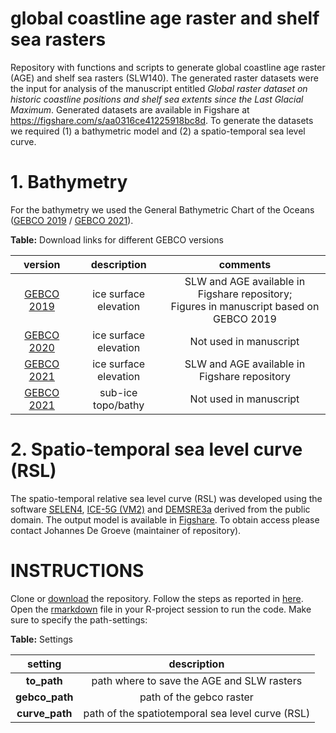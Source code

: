 # global coastline age raster and shelf sea rasters 

Repository with functions and scripts to generate global coastline age raster (AGE) and shelf sea rasters (SLW140). The generated raster datasets were the input for analysis of the manuscript entitled _Global raster dataset on historic coastline positions and shelf sea extents since the Last Glacial Maximum_. Generated datasets are available in Figshare at https://figshare.com/s/aa0316ce41225918bc8d. To generate the datasets we required (1) a bathymetric model and (2) a spatio-temporal sea level curve. 

# 1. Bathymetry 

For the bathymetry we used the General Bathymetric Chart of the Oceans ([GEBCO 2019](https://www.gebco.net/data_and_products/historical_data_sets/#gebco_2019) / [GEBCO 2021](https://www.gebco.net/data_and_products/gridded_bathymetry_data/)).  

**Table:** Download links for different GEBCO versions

| version         |  description          |              comments                    |
|:---------------:|:---------------------:|:----------------------------------------:|
| [GEBCO 2019](https://www.bodc.ac.uk/data/open_download/gebco/GEBCO_15SEC/zip/) | ice surface elevation | SLW and AGE available in Figshare repository; <br /> Figures in manuscript based on GEBCO 2019 |
| [GEBCO 2020](https://www.bodc.ac.uk/data/open_download/gebco/gebco_2020/zip/) | ice surface elevation | Not used in manuscript |
| [GEBCO 2021](https://www.bodc.ac.uk/data/open_download/gebco/gebco_2021/zip/) | ice surface elevation | SLW and AGE available in Figshare repository |
| [GEBCO 2021](https://www.bodc.ac.uk/data/open_download/gebco/gebco_2021_sub_ice_topo/zip/) | sub-ice topo/bathy | Not used in manuscript |

# 2. Spatio-temporal sea level curve (RSL)

The spatio-temporal relative sea level curve (RSL) was developed using the software [SELEN4](https://zenodo.org/record/3520451), [ICE-5G (VM2)](https://pmip2.lsce.ipsl.fr/design/ice5g/) and [DEMSRE3a](https://zenodo.org/record/1637816) derived from the public domain. The output model is available in [Figshare](https://uvaauas.figshare.com/account/articles/20029991). To obtain access please contact Johannes De Groeve (maintainer of repository).

# INSTRUCTIONS

Clone or [download](https://github.com/jedgroev/piac_global_age_slw/archive/refs/heads/main.zip) the repository. Follow the steps as reported in [here](https://github.com/jedgroev/piac_global_age_slw/blob/main/code/create_AGE_SLW.md). Open the [rmarkdown](https://github.com/jedgroev/piac_global_age_slw/blob/main/code/create_AGE_SLW.Rmd) file in your R-project session to run the code. Make sure to specify the path-settings: 

**Table:** Settings 

| setting         |  description          |
|:---------------:|:---------------------:|
| **to_path** | path where to save the AGE and SLW rasters |
| **gebco_path** | path of the gebco raster |
| **curve_path** | path of the spatiotemporal sea level curve (RSL) |

